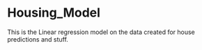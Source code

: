 # Housing_Model
This is the Linear regression model on the data created for house predictions and stuff. 
